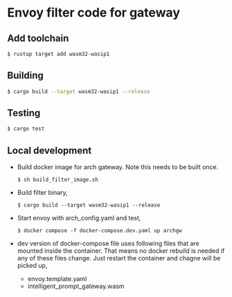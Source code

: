 # Envoy filter code for gateway

## Add toolchain

```sh
$ rustup target add wasm32-wasip1
```

## Building

```sh
$ cargo build --target wasm32-wasip1 --release
```

## Testing
```sh
$ cargo test
```

## Local development
- Build docker image for arch gateway. Note this needs to be built once.
  ```
  $ sh build_filter_image.sh
  ```

- Build filter binary,
  ```
  $ cargo build --target wasm32-wasip1 --release
  ```
- Start envoy with arch_config.yaml and test,
  ```
  $ docker compose -f docker-compose.dev.yaml up archgw
  ```
- dev version of docker-compose file uses following files that are mounted inside the container. That means no docker rebuild is needed if any of these files change. Just restart the container and chagne will be picked up,
  - envoy.template.yaml
  - intelligent_prompt_gateway.wasm
